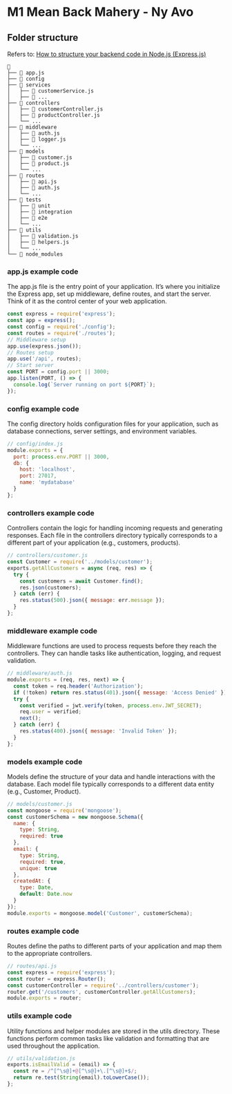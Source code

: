 # M1 Mean Back Mahery - Ny Avo

## Folder structure
Refers to: [How to structure your backend code in Node.js (Express.js)](https://dev.to/kafeel_ahmad/how-to-structure-your-backend-code-in-nodejs-expressjs-2e07)
```
📁
├── 📄 app.js
├── 📁 config
├── 📁 services
│   ├── 📄 customerService.js
│   ├── 📄 ...
├── 📁 controllers
│   ├── 📄 customerController.js
│   ├── 📄 productController.js
│   └── ...
├── 📁 middleware
│   ├── 📄 auth.js
│   ├── 📄 logger.js
│   └── ...
├── 📁 models
│   ├── 📄 customer.js
│   ├── 📄 product.js
│   └── ...
├── 📁 routes
│   ├── 📄 api.js
│   ├── 📄 auth.js
│   └── ...
├── 📁 tests
│   ├── 📁 unit
│   ├── 📁 integration
│   ├── 📁 e2e
│   └── ...
├── 📁 utils
│   ├── 📄 validation.js
│   ├── 📄 helpers.js
│   └── ...
└── 📁 node_modules
```
### app.js example code
The app.js file is the entry point of your application. It’s where you initialize the Express app, set up middleware, define routes, and start the server. Think of it as the control center of your web application.
```js
const express = require('express');
const app = express();
const config = require('./config');
const routes = require('./routes');
// Middleware setup
app.use(express.json());
// Routes setup
app.use('/api', routes);
// Start server
const PORT = config.port || 3000;
app.listen(PORT, () => {
  console.log(`Server running on port ${PORT}`);
});
```

### config example code
The config directory holds configuration files for your application, such as database connections, server settings, and environment variables.

````js
// config/index.js
module.exports = {
  port: process.env.PORT || 3000,
  db: {
    host: 'localhost',
    port: 27017,
    name: 'mydatabase'
  }
};
````
### controllers example code
Controllers contain the logic for handling incoming requests and generating responses. Each file in the controllers directory typically corresponds to a different part of your application (e.g., customers, products).

```js
// controllers/customer.js
const Customer = require('../models/customer');
exports.getAllCustomers = async (req, res) => {
  try {
    const customers = await Customer.find();
    res.json(customers);
  } catch (err) {
    res.status(500).json({ message: err.message });
  }
};
```
### middleware example code
Middleware functions are used to process requests before they reach the controllers. They can handle tasks like authentication, logging, and request validation.

```js
// middleware/auth.js
module.exports = (req, res, next) => {
  const token = req.header('Authorization');
  if (!token) return res.status(401).json({ message: 'Access Denied' });
  try {
    const verified = jwt.verify(token, process.env.JWT_SECRET);
    req.user = verified;
    next();
  } catch (err) {
    res.status(400).json({ message: 'Invalid Token' });
  }
};
```

### models example code
Models define the structure of your data and handle interactions with the database. Each model file typically corresponds to a different data entity (e.g., Customer, Product).

```js
// models/customer.js
const mongoose = require('mongoose');
const customerSchema = new mongoose.Schema({
  name: {
    type: String,
    required: true
  },
  email: {
    type: String,
    required: true,
    unique: true
  },
  createdAt: {
    type: Date,
    default: Date.now
  }
});
module.exports = mongoose.model('Customer', customerSchema);
```

### routes example code
Routes define the paths to different parts of your application and map them to the appropriate controllers.

```js
// routes/api.js
const express = require('express');
const router = express.Router();
const customerController = require('../controllers/customer');
router.get('/customers', customerController.getAllCustomers);
module.exports = router;
```

### utils example code
Utility functions and helper modules are stored in the utils directory. These functions perform common tasks like validation and formatting that are used throughout the application.

```js
// utils/validation.js
exports.isEmailValid = (email) => {
  const re = /^[^\s@]+@[^\s@]+\.[^\s@]+$/;
  return re.test(String(email).toLowerCase());
};
```
